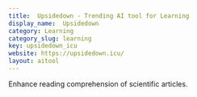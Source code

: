 ```yaml
---
title:  Upsidedown - Trending AI tool for Learning
display_name:  Upsidedown
category: Learning
category_slug: learning
key: upsidedown_icu
website: https://upsidedown.icu/
layout: aitool
---
```


Enhance reading comprehension of scientific articles.
